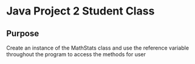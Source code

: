 # Java Project 2 Student Class
## Purpose
Create an instance of the MathStats class and use the reference variable throughout the program to access the methods for user
